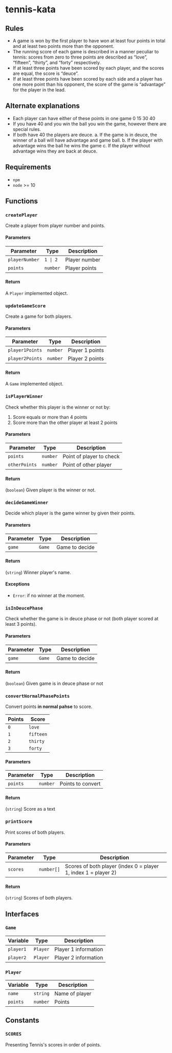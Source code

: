 # tennis-kata

## Rules

+ A game is won by the first player to have won at least four points in total and at least two points more than the opponent.
+ The running score of each game is described in a manner peculiar to tennis: scores from zero to three points are described as “love”, “fifteen”, “thirty”, and “forty” respectively.
+ If at least three points have been scored by each player, and the scores are equal, the score is “deuce”.
+ If at least three points have been scored by each side and a player has one more point than his opponent, the score of the game is “advantage” for the player in the lead.

## Alternate explanations

+ Each player can have either of these points in one game 0 15 30 40
+ If you have 40 and you win the ball you win the game, however there are special rules.
+ If both have 40 the players are deuce. a. If the game is in deuce, the winner of a ball will have advantage and game ball. b. If the player with advantage wins the ball he wins the game c. If the player without advantage wins they are back at deuce.

## Requirements
- `npm`
- `node` >= 10

## Functions

### `createPlayer`
Create a player from player number and points.

#### Parameters
Parameter | Type | Description
--------- | ---- | -----------
`playerNumber` | `1 \| 2` | Player number
`points` | `number` | Player points

#### Return
A `Player` implemented object.

### `updateGameScore`
Create a game for both players.

#### Parameters
Parameter | Type | Description
--------- | ---- | -----------
`player1Points` | `number` | Player 1 points
`player2Points` | `number` | Player 2 points

#### Return
A `Game` implemented object.

### `isPlayerWinner`
Check whether this player is the winner or not by:
1. Score equals or more than 4 points
2. Score more than the other player at least 2 points

#### Parameters
Parameter | Type | Description
--------- | ---- | -----------
`points` | `number` | Point of player to check
`otherPoints` | `number` | Point of other player

#### Return
(`boolean`) Given player is the winner or not.

### `decideGameWinner`
Decide which player is the game winner by given their points.

#### Parameters
Parameter | Type | Description
--------- | ---- | -----------
`game` | `Game` | Game to decide

#### Return
(`string`) Winner player's name.

#### Exceptions
- `Error`: if no winner at the moment.

### `isInDeucePhase`
Check whether the game is in deuce phase or not (both player scored at least 3 points).

#### Parameters
Parameter | Type | Description
--------- | ---- | -----------
`game` | `Game` | Game to decide

#### Return
(`boolean`) Given game is in deuce phase or not

### `convertNormalPhasePoints`
Convert points **in normal pahse** to score.

Points | Score
------ | -----
`0` | `love`
`1` | `fifteen`
`2` | `thirty`
`3` | `forty`

#### Parameters
Parameter | Type | Description
--------- | ---- | -----------
`points` | `number` | Points to convert

#### Return
(`string`) Score as a text

### `printScore`
Print scores of both players.

#### Parameters
Parameter | Type | Description
--------- | ---- | -----------
`scores` | `number[]` | Scores of both player (index 0 = player 1, index 1 = player 2)

#### Return
(`string`) Scores of both players.

## Interfaces

### `Game`

Variable | Type | Description
-------- | ---- | -----------
`player1` | `Player` | Player 1 information
`player2` | `Player` | Player 2 information

### `Player`

Variable | Type | Description
-------- | ---- | -----------
`name` | `string` | Name of player
`points` | `number` | Points

## Constants

### `SCORES`
Presenting Tennis's scores in order of points.
